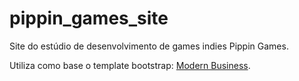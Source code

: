 # pippin_games_site
Site do estúdio de desenvolvimento de games indies Pippin Games.

Utiliza como base o template bootstrap: [Modern Business](https://github.com/BlackrockDigital/startbootstrap-modern-business).


